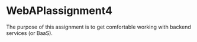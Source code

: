 # WebAPIassignment4
The purpose of this assignment is to get comfortable working with backend services (or BaaS).
